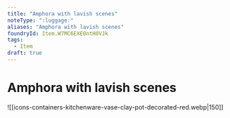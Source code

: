 ```yaml
---
title: "Amphora with lavish scenes"
noteType: ":luggage:"
aliases: "Amphora with lavish scenes"
foundryId: Item.W7MC6EXE0ntH0VJk
tags:
  - Item
draft: true
---
```


# Amphora with lavish scenes
![[icons-containers-kitchenware-vase-clay-pot-decorated-red.webp|150]]
